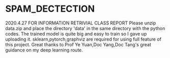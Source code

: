 # SPAM_DECTECTION
2020.4.27 FOR INFORMATION RETRIVIAL CLASS REPORT
  Please unzip data.zip and place the directory 'data' in the same directory 
with the python codes. The trained model is quite big and  easy to train so
I gave up uploading it.
  sklearn,pytorch,graphviz are required for using full feature of this project. 
  Great thanks to Prof Ye Yuan,Doc Yang,Doc Tang's great guidance on my deep learning route.  

